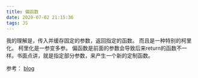 ```yaml
---
title: 偏函数
date: 2020-07-02 21:15:36
tags: JS
---
```


我的理解是，传入并缓存固定的参数，返回指定的函数。
而且是一种特别的柯里化。
柯里化是一参变多参。
偏函数是前面的参数会导致后来return的函数不一样。书面点讲，就是指定部分参数，来产生一个新的定制函数。



参考：
[blog](https://blog.csdn.net/qq_15241071/article/details/80036346)